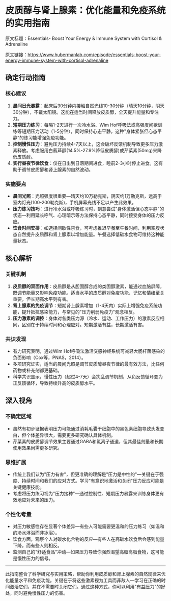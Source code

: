 # 皮质醇与肾上腺素：优化能量和免疫系统的实用指南

原文标题：Essentials- Boost Your Energy & Immune System with Cortisol & Adrenaline

原文链接：https://www.hubermanlab.com/episode/essentials-boost-your-energy-immune-system-with-cortisol-adrenaline

<YouTube videoId="wFucddupQlk" />

## 确定行动指南

### 核心建议
1. **晨间日光暴露**：起床后30分钟内接触自然光线10-30分钟（晴天10分钟，阴天30分钟），不戴太阳镜。这能在适当时间释放皮质醇，全天提升能量和专注力。
2. **短期压力练习**：每隔1-2天进行一次冷水浴、Wim Hof呼吸法或高强度间歇训练等短期压力活动（1-5分钟），同时保持心态平静。这种"身体紧张但心态平静"的练习能增强免疫功能。
3. **控制慢性压力**：避免压力持续4-7天以上，这会破坏反馈机制导致更多压力激素释放。考虑服用白藜芦醇(14.5%-27.9%降低皮质醇)或芹菜素(50mg)来降低皮质醇。
4. **实行昼夜节律饮食**：仅在日出到日落期间进食，睡前2-3小时停止进食。这有助于调节皮质醇和肾上腺素的自然波动。

### 实施要点
- **晨间光照**：光照强度很重要—晴天约10万勒克斯，阴天约1万勒克斯，远高于室内灯光(100-200勒克斯)，手机屏幕光线不足以产生此效果。
- **压力练习技巧**：进行冷水浴或呼吸练习时，刻意尝试"身体激活但心态平静"的状态—利用延长呼气、心理暗示等方法保持心态平静，同时接受身体的压力反应。
- **饮食时间安排**：如选择间歇性禁食，可考虑推迟早餐至午餐时间，利用空腹状态自然提升皮质醇和肾上腺素以增加能量。午餐选择低碳水食物可维持这种能量状态。

## 核心解析

### 关键机制
1. **皮质醇的双面作用**：皮质醇是从胆固醇合成的类固醇激素，能通过血脑屏障，既调节能量又影响免疫功能。适当水平的皮质醇对免疫功能、记忆和情绪至关重要，但长期高水平则有害。
2. **肾上腺素的免疫调节**：短期肾上腺素增加（1-4天内）实际上增强免疫系统功能，提升抵抗感染能力，与常见的"压力削弱免疫力"观念相反。
3. **压力激素的调控**：身体对各类压力源（冷水、运动、工作压力）的激素反应相同，区别在于持续时间和心理应对。短期激活有益，长期激活有害。

### 共识发现
- 有力研究表明，通过Wim Hof呼吸法激活交感神经系统可减轻大肠杆菌感染的负面影响（Cox等，PNAS，2014）。
- 多项研究证实，适当的晨间光照是调节皮质醇昼夜节律的最有效方法，比任何药物或补充剂都更基础。
- 科学共识显示，慢性压力（超过4-7天）会扰乱调节机制，从负反馈循环变为正反馈循环，导致持续升高的皮质醇水平。

## 深入视角

### 不确定区域
- 虽然有初步证据表明压力可能通过消耗毛囊干细胞中的黑色素细胞导致头发变白，但个体差异很大，需要更多研究确认具体机制。
- 芹菜素的皮质醇调节效果主要通过GABA和氯离子通道，但其最佳剂量和长期使用效果尚需更多研究。

### 思维扩展
- 传统上我们认为"压力有害"，但更准确的理解是"压力是中性的"—关键在于强度、持续时间和我们的应对方式。学习"有意识地激活和关闭"压力反应可能是关键健康技能。
- 考虑将压力练习视为"压力接种"—通过控制性、短期压力暴露来训练身体更有效地应对未来的压力。

### 个性化考量
- 对压力敏感性存在显著个体差异—有些人可能需要更温和的压力练习（如温和的冷水淋浴而非冰浴）。
- 饮食方面，观察个人对碳水化合物的反应—有些人在高碳水饮食后会感到能量下降，而有些人则相反。
- 监测自己的"舒适食品"冲动—如果压力导致你强烈渴望高糖高脂食物，这可能是慢性压力的信号。

---

此指南整合了科学研究与实用策略，帮助你利用皮质醇和肾上腺素的自然规律来优化能量水平和免疫功能。关键在于将这些激素视为工具而非敌人—学习在正确的时间激活它们，并在不需要时关闭它们。通过这种方式，你可以利用"有益压力"的好处，同时避免慢性压力的伤害。
